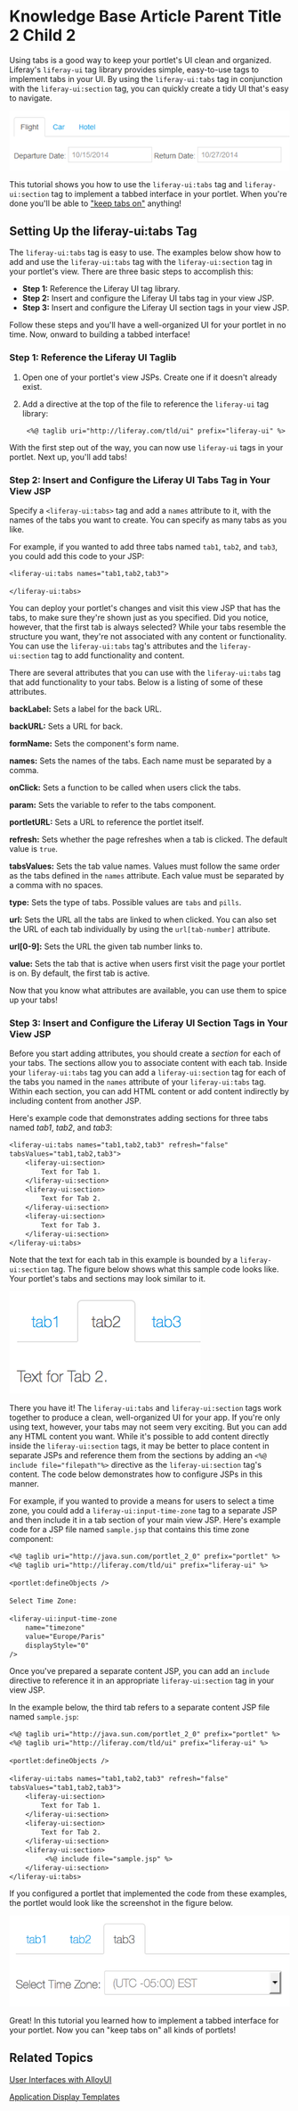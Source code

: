 # Knowledge Base Article Parent Title 2 Child 2 [](id=knowledge-base-article-parent-title-2-child-2)

Using tabs is a good way to keep your portlet's UI clean and organized.
Liferay's `liferay-ui` tag library provides simple, easy-to-use tags to
implement tabs in your UI. By using the `liferay-ui:tabs` tag in conjunction
with the `liferay-ui:section` tag, you can quickly create a tidy UI that's easy
to navigate.

![Figure 1: Using tabs can streamline your portlet's interface.](../../images/liferay-ui-tabs-03.png)

This tutorial shows you how to use the `liferay-ui:tabs` tag and
`liferay-ui:section` tag to implement a tabbed interface in your portlet. When
you're done you'll be able to ["keep tabs on"](http://idioms.thefreedictionary.com/keep+tabs+on) anything!

## Setting Up the liferay-ui:tabs Tag [](id=setting-up-the-liferay-uitabs-tag)

The `liferay-ui:tabs` tag is easy to use. The examples below show how to add and
use the `liferay-ui:tabs` tag with the `liferay-ui:section` tag in your
portlet's view. There are three basic steps to accomplish this:

- **Step 1:** Reference the Liferay UI tag library.
- **Step 2:** Insert and configure the Liferay UI tabs tag in your view JSP.
- **Step 3:** Insert and configure the Liferay UI section tags in your view JSP.

Follow these steps and you'll have a well-organized UI for your portlet in no
time. Now, onward to building a tabbed interface!

### Step 1: Reference the Liferay UI Taglib [](id=step-1-reference-the-liferay-ui-taglib)

1. Open one of your portlet's view JSPs. Create one if it doesn't already exist.

2. Add a directive at the top of the file to reference the `liferay-ui` tag
library:

        <%@ taglib uri="http://liferay.com/tld/ui" prefix="liferay-ui" %>

With the first step out of the way, you can now use `liferay-ui` tags in your
portlet. Next up, you'll add tabs!

### Step 2: Insert and Configure the Liferay UI Tabs Tag in Your View JSP [](id=step-2-insert-and-configure-the-liferay-ui-tabs-tag-in-your-view-jsp)

Specify a `<liferay-ui:tabs>` tag and add a `names` attribute to it, with the
names of the tabs you want to create. You can specify as many tabs as you like.

For example, if you wanted to add three tabs named `tab1`, `tab2`, and `tab3`,
you could add this code to your JSP:

    <liferay-ui:tabs names="tab1,tab2,tab3">

    </liferay-ui:tabs>

You can deploy your portlet's changes and visit this view JSP that has the tabs,
to make sure they're shown just as you specified. Did you notice, however, that
the first tab is always selected? While your tabs resemble the structure you
want, they're not associated with any content or functionality. You can use the
`liferay-ui:tabs` tag's attributes and the `liferay-ui:section` tag to add
functionality and content.

There are several attributes that you can use with the `liferay-ui:tabs` tag
that add functionality to your tabs. Below is a listing of some of these
attributes.

**backLabel:** Sets a label for the back URL.

**backURL:** Sets a URL for back.

**formName:** Sets the component's form name.

**names:** Sets the names of the tabs. Each name must be separated by a comma.

**onClick:** Sets a function to be called when users click the tabs.

**param:** Sets the variable to refer to the tabs component.

**portletURL:** Sets a URL to reference the portlet itself.

**refresh:** Sets whether the page refreshes when a tab is clicked. The default
value is `true`.

**tabsValues:** Sets the tab value names. Values must follow the same order as
the tabs defined in the `names` attribute. Each value must be separated by a
comma with no spaces.

**type:** Sets the type of tabs. Possible values are `tabs` and `pills`.

**url:** Sets the URL all the tabs are linked to when clicked. You can also set
the URL of each tab individually by using the `url[tab-number]` attribute.

**url\[0-9\]:** Sets the URL the given tab number links to.

**value:** Sets the tab that is active when users first visit the page your
portlet is on. By default, the first tab is active.

Now that you know what attributes are available, you can use them to spice up
your tabs!

### Step 3: Insert and Configure the Liferay UI Section Tags in Your View JSP [](id=step-3-insert-and-configure-the-liferay-ui-section-tags-in-your-view-jsp)

Before you start adding attributes, you should create a *section* for each of
your tabs. The sections allow you to associate content with each tab. Inside
your `liferay-ui:tabs` tag you can add a `liferay-ui:section` tag for each of
the tabs you named in the `names` attribute of your `liferay-ui:tabs` tag.
Within each section, you can add HTML content or add content indirectly by
including content from another JSP.

Here's example code that demonstrates adding sections for three tabs named
*tab1*, *tab2*, and *tab3*:

    <liferay-ui:tabs names="tab1,tab2,tab3" refresh="false" tabsValues="tab1,tab2,tab3">
        <liferay-ui:section>
            Text for Tab 1.
        </liferay-ui:section>
        <liferay-ui:section>
            Text for Tab 2.
        </liferay-ui:section>
        <liferay-ui:section>
            Text for Tab 3.
        </liferay-ui:section>
    </liferay-ui:tabs>

Note that the text for each tab in this example is bounded by a
`liferay-ui:section` tag. The figure below shows what this sample code looks
like. Your portlet's tabs and sections may look similar to it.

![Figure 2: Placing content inside sections allows you to associate it with individual tabs.](../../images/tabs-01.png)

There you have it! The `liferay-ui:tabs` and `liferay-ui:section` tags work
together to produce a clean, well-organized UI for your app. If you're only
using text, however, your tabs may not seem very exciting. But you can add any
HTML content you want. While it's possible to add content directly inside the
`liferay-ui:section` tags, it may be better to place content in separate JSPs
and reference them from the sections by adding an `<%@ include
file="filepath"%>` directive as the `liferay-ui:section` tag's content. The code
below demonstrates how to configure JSPs in this manner.

For example, if you wanted to provide a means for users to select a time zone,
you could add a `liferay-ui:input-time-zone` tag to a separate JSP and then
include it in a tab section of your main view JSP. Here's example code for a JSP
file named `sample.jsp` that contains this time zone component:

    <%@ taglib uri="http://java.sun.com/portlet_2_0" prefix="portlet" %>
    <%@ taglib uri="http://liferay.com/tld/ui" prefix="liferay-ui" %>

    <portlet:defineObjects />

    Select Time Zone:

    <liferay-ui:input-time-zone
        name="timezone"
        value="Europe/Paris"
        displayStyle="0"
    />

Once you've prepared a separate content JSP, you can add an `include` directive
to reference it in an appropriate `liferay-ui:section` tag in your view JSP.

In the example below, the third tab refers to a separate content JSP file named
`sample.jsp`:

    <%@ taglib uri="http://java.sun.com/portlet_2_0" prefix="portlet" %>
    <%@ taglib uri="http://liferay.com/tld/ui" prefix="liferay-ui" %>

    <portlet:defineObjects />

    <liferay-ui:tabs names="tab1,tab2,tab3" refresh="false" tabsValues="tab1,tab2,tab3">
        <liferay-ui:section>
            Text for Tab 1.
        </liferay-ui:section>
        <liferay-ui:section>
            Text for Tab 2.
        </liferay-ui:section>
        <liferay-ui:section>
             <%@ include file="sample.jsp" %>
        </liferay-ui:section>
    </liferay-ui:tabs>

If you configured a portlet that implemented the code from these examples, the
portlet would look like the screenshot in the figure below.

![Figure 3: Here's an example of what a tab could look like referencing useful content like this time zone selector.](../../images/tabs-02.png)

Great! In this tutorial you learned how to implement a tabbed interface for your
portlet. Now you can "keep tabs on" all kinds of portlets!

## Related Topics [](id=related-topics)

[User Interfaces with AlloyUI](/develop/tutorials/-/knowledge_base/6-2/alloyui)

[Application Display Templates](/develop/tutorials/-/knowledge_base/6-2/application-display-templates)

<!--
[Using Liferay UI Icon](/develop/tutorials/-/knowledge_base/6-2/using-liferay-ui-icon-in-a-portlet)
-->